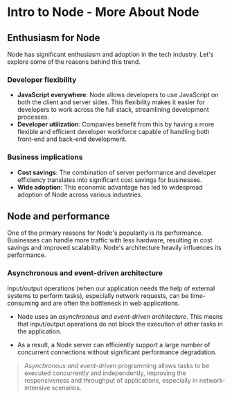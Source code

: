 # Intro to Node - More About Node

## Enthusiasm for Node

Node has significant enthusiasm and adoption in the tech industry. Let's explore some of the reasons behind this trend.

### Developer flexibility

- **JavaScript everywhere**: Node allows developers to use JavaScript on both the client and server sides. This flexibility makes it easier for developers to work across the full stack, streamlining development processes.
- **Developer utilization**: Companies benefit from this by having a more flexible and efficient developer workforce capable of handling both front-end and back-end development.

### Business implications

- **Cost savings**: The combination of server performance and developer efficiency translates into significant cost savings for businesses.
- **Wide adoption**: This economic advantage has led to widespread adoption of Node across various industries.

## Node and performance

One of the primary reasons for Node's popularity is its performance. Businesses can handle more traffic with less hardware, resulting in cost savings and improved scalability. Node's architecture heavily influences its performance.

### Asynchronous and event-driven architecture

Input/output operations (when our application needs the help of external systems to perform tasks), especially network requests, can be time-consuming and are often the bottleneck in web applications.

- Node uses an *asynchronous and event-driven architecture*. This means that input/output operations do not block the execution of other tasks in the application.

- As a result, a Node server can efficiently support a large number of concurrent connections without significant performance degradation.

> *Asynchronous and event-driven* programming allows tasks to be executed concurrently and independently, improving the responsiveness and throughput of applications, especially in network-intensive scenarios.